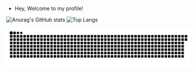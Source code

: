 - Hey, Welcome to my profile!

![Anurag's GitHub stats](https://github-readme-stats.vercel.app/api?username=Guilherme-K-Santos&show_icons=true&theme=transparent&height="500px")
![Top Langs](https://github-readme-stats.vercel.app/api/top-langs/?username=Guilherme-K-Santos&layout=demo)

 ![Snake animation](https://github.com/Guilherme-K-Santos/Guilherme-K-Santos/blob/output/github-contribution-grid-snake.svg)
